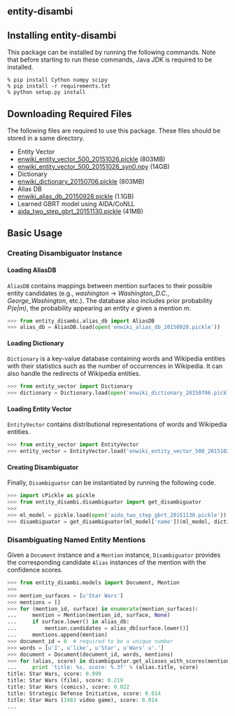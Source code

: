 entity-disambi
---

## Installing entity-disambi

This package can be installed by running the following commands.
Note that before starting to run these commands, Java JDK is required to be installed.

```
% pip install Cython numpy scipy
% pip install -r requirements.txt
% python setup.py install
```

## Downloading Required Files

The following files are required to use this package.
These files should be stored in a same directory.

* Entity Vector
 * [enwiki_entity_vector_500_20151026.pickle](http://entity-vector.s3.amazonaws.com/pub/enwiki_entity_vector_500_20151026.pickle) (803MB)
 * [enwiki_entity_vector_500_20151026_syn0.npy](http://entity-vector.s3.amazonaws.com/pub/enwiki_entity_vector_500_20151026_syn0.npy) (14GB)
* Dictionary
 * [enwiki_dictionary_20150706.pickle](https://s3-ap-northeast-1.amazonaws.com/entity-vector/pub/enwiki_dictionary_20150706.pickle) (803MB)
* Alias DB
 * [enwiki_alias_db_20150928.pickle](https://s3-ap-northeast-1.amazonaws.com/entity-disambi/pub/enwiki_alias_db_20150928.pickle) (1.1GB)
* Learned GBRT model using AIDA/CoNLL
 * [aida_two_step_gbrt_20151130.pickle](https://s3-ap-northeast-1.amazonaws.com/entity-disambi/pub/aida_two_step_gbrt_20151130.pickle) (41MB)

## Basic Usage

### Creating Disambiguator Instance

#### Loading AliasDB

`AliasDB` contains mappings between mention surfaces to their possible entity candidates (e.g., *washington* -> *Washington_D.C.*, *George_Washington*, etc.).
The database also includes prior probability *P(e|m)*, the probability appearing an entity *e* given a mention *m*.

```python
>>> from entity_disambi.alias_db import AliasDB
>>> alias_db = AliasDB.load(open('enwiki_alias_db_20150928.pickle'))
```

#### Loading Dictionary

`Dictionary` is a key-value database containing words and Wikipedia entities with their statistics such as the number of occurrences in Wikipedia.
It can also handle the redirects of Wikipedia entities.

```python
>>> from entity_vector import Dictionary
>>> dictionary = Dictionary.load(open('enwiki_dictionary_20150706.pickle'))
```

#### Loading Entity Vector

`EntityVector` contains distributional representations of words and Wikipedia entities.

```python
>>> from entity_vector import EntityVector
>>> entity_vector = EntityVector.load('enwiki_entity_vector_500_20151026.pickle')
```

#### Creating Disambiguator

Finally, `Disambiguator` can be instantiated by running the following code.

```python
>>> import cPickle as pickle
>>> from entity_disambi.disambiguator import get_disambiguator
>>>
>>> ml_model = pickle.load(open('aida_two_step_gbrt_20151130.pickle'))
>>> disambiguator = get_disambiguator(ml_model['name'])(ml_model, dictionary, alias_db, entity_vector)
```

### Disambiguating Named Entity Mentions

Given a `Document` instance and a `Mention` instance, `Disambiguator` provides the corresponding candidate `Alias` instances of the mention with the confidence scores.

```python
>>> from entity_disambi.models import Document, Mention
>>>
>>> mention_surfaces = [u'Star Wars']
>>> mentions = []
>>> for (mention_id, surface) in enumerate(mention_surfaces):
...     mention = Mention(mention_id, surface, None)
...     if surface.lower() in alias_db:
...         mention.candidates = alias_db[surface.lower()]
...     mentions.append(mention)
>>> document_id = 0  # required to be a unique number
>>> words = [u'I', u'like', u'Star', u'Wars' u'.']
>>> document = Document(document_id, words, mentions)
>>> for (alias, score) in disambiguator.get_aliases_with_scores(mention, document):
...     print 'title: %s, score: %.3f' % (alias.title, score)
title: Star Wars, score: 0.999
title: Star Wars (film), score: 0.219
title: Star Wars (comics), score: 0.022
title: Strategic Defense Initiative, score: 0.014
title: Star Wars (1983 video game), score: 0.014
...
```
<!--
## Advanced Usage

### Building Alias DB from Wikipedia dump

The following command builds serialized `AliasDB` file directly from a Wikipedia dump.

```
% entity_disambi build_wikipedia_alias_db WIKIPEDIA_DUMP_FILE OUT_FILE DICTIONARY_FILE
```

### Training Machine Learning Model

```
% entity-disambi disambiguator build_dataset --corpus-type=aida --corpus-tag=train DATASET_DIR DICTIONARY_FILE ALIAS_DB_FILE ENTITY_VECTOR_FILE OUT_FILE
% entity-disambi disambiguator build_gradient_boosting --n-estimators=10000 --learning-rate=0.02 --max-depth=4 DATASET_FILE MODEL_FILE
% entity-disambi disambiguator build_two_step_dataset --corpus-type=aida --corpus-tag=train dataset/aida-yago2 DICTIONARY_FILE ALIAS_DB_FILE ENTITY_VECTOR_FILE MODEL_FILE OUT_FILE
% entity-disambi disambiguator build_two_step_gradient_boosting --n-estimators=10000 --learning-rate=0.02 --max-depth=4 TWO_STEP_DATASET_FILE OUT_FILE
```
 -->
